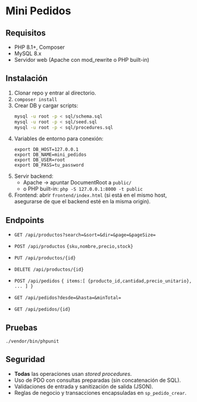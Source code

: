 # Mini Pedidos 

## Requisitos
- PHP 8.1+, Composer
- MySQL 8.x
- Servidor web (Apache con mod_rewrite o PHP built-in)

## Instalación
1. Clonar repo y entrar al directorio.
2. `composer install`
3. Crear DB y cargar scripts:
   ```bash
   mysql -u root -p < sql/schema.sql
   mysql -u root -p < sql/seed.sql
   mysql -u root -p < sql/procedures.sql
   ```
4. Variables de entorno para conexión:
   ```
   export DB_HOST=127.0.0.1
   export DB_NAME=mini_pedidos
   export DB_USER=root
   export DB_PASS=tu_password
   ```
5. Servir backend:
   - Apache -> apuntar DocumentRoot a `public/`
   - o PHP built-in: `php -S 127.0.0.1:8000 -t public`
6. Frontend: abrir `frontend/index.html` (si está en el mismo host, asegurarse de que el backend esté en la misma origin).

## Endpoints
- `GET /api/productos?search=&sort=&dir=&page=&pageSize=`
- `POST /api/productos` `{sku,nombre,precio,stock}`
- `PUT /api/productos/{id}`
- `DELETE /api/productos/{id}`

- `POST /api/pedidos` `{ items:[ {producto_id,cantidad,precio_unitario}, ... ] }`
- `GET /api/pedidos?desde=&hasta=&minTotal=`
- `GET /api/pedidos/{id}`

## Pruebas
```
./vendor/bin/phpunit
```

## Seguridad
- **Todas** las operaciones usan *stored procedures*.
- Uso de PDO con consultas preparadas (sin concatenación de SQL).
- Validaciones de entrada y sanitización de salida (JSON).
- Reglas de negocio y transacciones encapsuladas en `sp_pedido_crear`.
